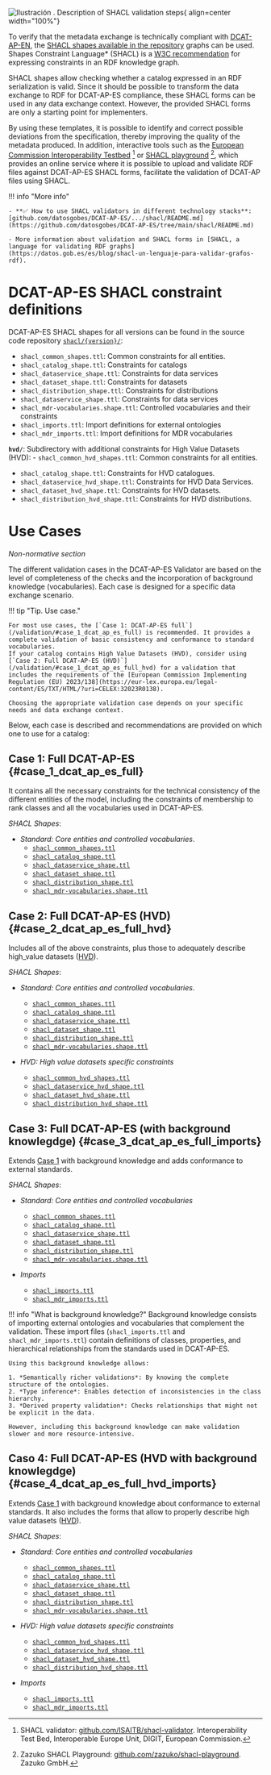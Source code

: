![](img/dge_shacl.en.drawio "Ilustración . Description of SHACL validation steps"){ align=center width="100%"}

To verify that the metadata exchange is technically compliant with [DCAT-AP-EN](/), the [SHACL shapes available in the repository](https://github.com/datosgobes/DCAT-AP-ES/tree/main/shacl/) graphs can be used. Shapes Constraint Language* (SHACL) is a [W3C recommendation](https://www.w3.org/TR/shacl/]) for expressing constraints in an RDF knowledge graph. 

SHACL shapes allow checking whether a catalog expressed in an RDF serialization is valid. Since it should be possible to transform the data exchange to RDF for DCAT-AP-ES compliance, these SHACL forms can be used in any data exchange context. However, the provided SHACL forms are only a starting point for implementers.

By using these templates, it is possible to identify and correct possible deviations from the specification, thereby improving the quality of the metadata produced. In addition, interactive tools such as the [European Commission Interoperability Testbed](https://www.itb.ec.europa.eu/shacl/any/upload) [^1] or [SHACL playground](https://shacl-playground.zazuko.com/) [^2], which provides an online service where it is possible to upload and validate RDF files against DCAT-AP-ES SHACL forms, facilitate the validation of DCAT-AP files using SHACL.

!!! info "More info" 

    - **✅ How to use SHACL validators in different technology stacks**: [github.com/datosgobes/DCAT-AP-ES/.../shacl/README.md](https://github.com/datosgobes/DCAT-AP-ES/tree/main/shacl/README.md)

    - More information about validation and SHACL forms in [SHACL, a language for validating RDF graphs](https://datos.gob.es/es/blog/shacl-un-lenguaje-para-validar-grafos-rdf).

# DCAT-AP-ES SHACL constraint definitions
DCAT-AP-ES SHACL shapes for all versions can be found in the source code repository [`shacl/{version}/`](https://github.com/datosgobes/DCAT-AP-ES/tree/main/shacl/): 

- `shacl_common_shapes.ttl`: Common constraints for all entities.
- `shacl_catalog_shape.ttl`: Constraints for catalogs
- `shacl_dataservice_shape.ttl`: Constraints for data services
- `shacl_dataset_shape.ttl`: Constraints for datasets
- `shacl_distribution_shape.ttl`: Constraints for distributions
- `shacl_dataservice_shape.ttl`: Constraints for data services
- `shacl_mdr-vocabularies.shape.ttl`: Controlled vocabularies and their constraints
- `shacl_imports.ttl`: Import definitions for external ontologies
- `shacl_mdr_imports.ttl`: Import definitions for MDR vocabularies

**`hvd/`**: Subdirectory with additional constraints for High Value Datasets (HVD): - `shacl_common_hvd_shapes.ttl`: Common constraints for all entities.

- `shacl_catalog_shape.ttl`: Constraints for HVD catalogues.
- `shacl_dataservice_hvd_shape.ttl`: Constraints for HVD Data Services.
- `shacl_dataset_hvd_shape.ttl`: Constraints for HVD datasets.
- `shacl_distribution_hvd_shape.ttl`: Constraints for HVD distributions.

# Use Cases
*Non-normative section*

The different validation cases in the DCAT-AP-ES Validator are based on the level of completeness of the checks and the incorporation of background knowledge (vocabularies). Each case is designed for a specific data exchange scenario.

!!! tip "Tip. Use case."

    For most use cases, the [`Case 1: DCAT-AP-ES full`](/validation/#case_1_dcat_ap_es_full) is recommended. It provides a complete validation of basic consistency and conformance to standard vocabularies.
    If your catalog contains High Value Datasets (HVD), consider using [`Case 2: Full DCAT-AP-ES (HVD)`](/validation/#case_1_dcat_ap_es_full_hvd) for a validation that includes the requirements of the [European Commission Implementing Regulation (EU) 2023/138](https://eur-lex.europa.eu/legal-content/ES/TXT/HTML/?uri=CELEX:32023R0138).

    Choosing the appropriate validation case depends on your specific needs and data exchange context.

Below, each case is described and recommendations are provided on which one to use for a catalog:

## **Case 1: Full DCAT-AP-ES**  {#case_1_dcat_ap_es_full}
It contains all the necessary constraints for the technical consistency of the different entities of the model, including the constraints of membership to rank classes and all the vocabularies used in DCAT-AP-ES.

*SHACL Shapes*:

- *Standard: Core entities and controlled vocabularies*.
  - [`shacl_common_shapes.ttl`](https://datosgobes.github.io/DCAT-AP-ES/releases/1.0.0/shacl/1.0.0/shacl_common_shapes.ttl)
  - [`shacl_catalog_shape.ttl`](https://datosgobes.github.io/DCAT-AP-ES/releases/1.0.0/shacl/1.0.0/shacl_catalog_shape.ttl)
  - [`shacl_dataservice_shape.ttl`](https://datosgobes.github.io/DCAT-AP-ES/releases/1.0.0/shacl/1.0.0/shacl_dataservice_shape.ttl)
  - [`shacl_dataset_shape.ttl`](https://datosgobes.github.io/DCAT-AP-ES/releases/1.0.0/shacl/1.0.0/shacl_dataset_shape.ttl)
  - [`shacl_distribution_shape.ttl`](https://datosgobes.github.io/DCAT-AP-ES/releases/1.0.0/shacl/1.0.0/shacl_distribution_shape.ttl)
  - [`shacl_mdr-vocabularies.shape.ttl`](https://datosgobes.github.io/DCAT-AP-ES/releases/1.0.0/shacl/1.0.0/shacl_mdr-vocabularies.shape.ttl)

## **Case 2: Full DCAT-AP-ES (HVD)** {#case_2_dcat_ap_es_full_hvd}
Includes all of the above constraints, plus those to adequately describe high_value datasets ([HVD](/#high_value_datasets_high_value_datasets)).

*SHACL Shapes*: 

- *Standard: Core entities and controlled vocabularies*.
  - [`shacl_common_shapes.ttl`](https://datosgobes.github.io/DCAT-AP-ES/releases/1.0.0/shacl/1.0.0/shacl_common_shapes.ttl)
  - [`shacl_catalog_shape.ttl`](https://datosgobes.github.io/DCAT-AP-ES/releases/1.0.0/shacl/1.0.0/shacl_catalog_shape.ttl)
  - [`shacl_dataservice_shape.ttl`](https://datosgobes.github.io/DCAT-AP-ES/releases/1.0.0/shacl/1.0.0/shacl_dataservice_shape.ttl)
  - [`shacl_dataset_shape.ttl`](https://datosgobes.github.io/DCAT-AP-ES/releases/1.0.0/shacl/1.0.0/shacl_dataset_shape.ttl)
  - [`shacl_distribution_shape.ttl`](https://datosgobes.github.io/DCAT-AP-ES/releases/1.0.0/shacl/1.0.0/shacl_distribution_shape.ttl)
  - [`shacl_mdr-vocabularies.shape.ttl`](https://datosgobes.github.io/DCAT-AP-ES/releases/1.0.0/shacl/1.0.0/shacl_mdr-vocabularies.shape.ttl)

- *HVD: High value datasets specific constraints*
  - [`shacl_common_hvd_shapes.ttl`](https://datosgobes.github.io/DCAT-AP-ES/releases/1.0.0/shacl/1.0.0/hvd/shacl_common_hvd_shapes.ttl)
  - [`shacl_dataservice_hvd_shape.ttl`](https://datosgobes.github.io/DCAT-AP-ES/releases/1.0.0/shacl/1.0.0/hvd/shacl_dataservice_hvd_shape.ttl)
  - [`shacl_dataset_hvd_shape.ttl`](https://datosgobes.github.io/DCAT-AP-ES/releases/1.0.0/shacl/1.0.0/hvd/shacl_dataset_hvd_shape.ttl)
  - [`shacl_distribution_hvd_shape.ttl`](https://datosgobes.github.io/DCAT-AP-ES/releases/1.0.0/shacl/1.0.0/hvd/shacl_distribution_hvd_shape.ttl)


## **Case 3: Full DCAT-AP-ES (with background knowlegdge)**  {#case_3_dcat_ap_es_full_imports}
Extends [Case 1](validation/#case_1_dcat_ap_en_full) with background knowledge and adds conformance to external standards.

*SHACL Shapes*: 

- *Standard: Core entities and controlled vocabularies*
  - [`shacl_common_shapes.ttl`](https://datosgobes.github.io/DCAT-AP-ES/releases/1.0.0/shacl/1.0.0/shacl_common_shapes.ttl)
  - [`shacl_catalog_shape.ttl`](https://datosgobes.github.io/DCAT-AP-ES/releases/1.0.0/shacl/1.0.0/shacl_catalog_shape.ttl)
  - [`shacl_dataservice_shape.ttl`](https://datosgobes.github.io/DCAT-AP-ES/releases/1.0.0/shacl/1.0.0/shacl_dataservice_shape.ttl)
  - [`shacl_dataset_shape.ttl`](https://datosgobes.github.io/DCAT-AP-ES/releases/1.0.0/shacl/1.0.0/shacl_dataset_shape.ttl)
  - [`shacl_distribution_shape.ttl`](https://datosgobes.github.io/DCAT-AP-ES/releases/1.0.0/shacl/1.0.0/shacl_distribution_shape.ttl)
  - [`shacl_mdr-vocabularies.shape.ttl`](https://datosgobes.github.io/DCAT-AP-ES/releases/1.0.0/shacl/1.0.0/shacl_mdr-vocabularies.shape.ttl)

- *Imports*
  - [`shacl_imports.ttl`](https://datosgobes.github.io/DCAT-AP-ES/releases/1.0.0/shacl/1.0.0/shacl_imports.ttl)
  - [`shacl_mdr_imports.ttl`](https://datosgobes.github.io/DCAT-AP-ES/releases/1.0.0/shacl/1.0.0/shacl_mdr_imports.ttl)

!!! info "What is background knowledge?"
    Background knowledge consists of importing external ontologies and vocabularies that complement the validation. These import files (`shacl_imports.ttl` and `shacl_mdr_imports.ttl`) contain definitions of classes, properties, and hierarchical relationships from the standards used in DCAT-AP-ES.
    
    Using this background knowledge allows:
    
    1. *Semantically richer validations*: By knowing the complete structure of the ontologies.
    2. *Type inference*: Enables detection of inconsistencies in the class hierarchy.
    3. *Derived property validation*: Checks relationships that might not be explicit in the data.
    
    However, including this background knowledge can make validation slower and more resource-intensive.

## **Caso 4: Full DCAT-AP-ES (HVD with background knowlegdge)** {#case_4_dcat_ap_es_full_hvd_imports}
Extends [Case 1](validation/#case_1_dcat_ap_en_full) with background knowledge about conformance to external standards. It also includes the forms that allow to properly describe high value datasets ([HVD](#high_value_datasets_high_value_datasets)).

*SHACL Shapes*: 

- *Standard: Core entities and controlled vocabularies*
  - [`shacl_common_shapes.ttl`](https://datosgobes.github.io/DCAT-AP-ES/releases/1.0.0/shacl/1.0.0/shacl_common_shapes.ttl)
  - [`shacl_catalog_shape.ttl`](https://datosgobes.github.io/DCAT-AP-ES/releases/1.0.0/shacl/1.0.0/shacl_catalog_shape.ttl)
  - [`shacl_dataservice_shape.ttl`](https://datosgobes.github.io/DCAT-AP-ES/releases/1.0.0/shacl/1.0.0/shacl_dataservice_shape.ttl)
  - [`shacl_dataset_shape.ttl`](https://datosgobes.github.io/DCAT-AP-ES/releases/1.0.0/shacl/1.0.0/shacl_dataset_shape.ttl)
  - [`shacl_distribution_shape.ttl`](https://datosgobes.github.io/DCAT-AP-ES/releases/1.0.0/shacl/1.0.0/shacl_distribution_shape.ttl)
  - [`shacl_mdr-vocabularies.shape.ttl`](https://datosgobes.github.io/DCAT-AP-ES/releases/1.0.0/shacl/1.0.0/shacl_mdr-vocabularies.shape.ttl)

- *HVD: High value datasets specific constraints*
  - [`shacl_common_hvd_shapes.ttl`](https://datosgobes.github.io/DCAT-AP-ES/releases/1.0.0/shacl/1.0.0/hvd/shacl_common_hvd_shapes.ttl)
  - [`shacl_dataservice_hvd_shape.ttl`](https://datosgobes.github.io/DCAT-AP-ES/releases/1.0.0/shacl/1.0.0/hvd/shacl_dataservice_hvd_shape.ttl)
  - [`shacl_dataset_hvd_shape.ttl`](https://datosgobes.github.io/DCAT-AP-ES/releases/1.0.0/shacl/1.0.0/hvd/shacl_dataset_hvd_shape.ttl)
  - [`shacl_distribution_hvd_shape.ttl`](https://datosgobes.github.io/DCAT-AP-ES/releases/1.0.0/shacl/1.0.0/hvd/shacl_distribution_hvd_shape.ttl)

- *Imports*
  - [`shacl_imports.ttl`](https://datosgobes.github.io/DCAT-AP-ES/releases/1.0.0/shacl/1.0.0/shacl_imports.ttl)
  - [`shacl_mdr_imports.ttl`](https://datosgobes.github.io/DCAT-AP-ES/releases/1.0.0/shacl/1.0.0/shacl_mdr_imports.ttl)

[^1]: SHACL validator: [github.com/ISAITB/shacl-validator](https://github.com/ISAITB/shacl-validator). Interoperability Test Bed, Interoperable Europe Unit, DIGIT, European Commission.
[^2]: Zazuko SHACL Playground: [github.com/zazuko/shacl-playground](https://github.com/zazuko/shacl-playground). Zazuko GmbH.